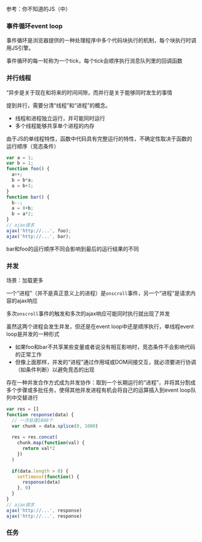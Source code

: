 参考：你不知道的JS（中）

### 事件循环event loop
事件循环是浏览器提供的一种处理程序中多个代码块执行的机制，每个块执行时调用JS引擎。

事件循环的每一轮称为一个tick，每个tick会顺序执行消息队列里的回调函数

### 并行线程
“异步是关于现在和将来的时间间隙，而并行是关于能够同时发生的事情

提到并行，需要分清“线程”和“进程”的概念。
- 线程和进程独立运行，并可能同时运行
- 多个线程能够共享单个进程的内存

由于JS的单线程特性，函数中代码具有完整运行的特性，不确定性取决于函数的运行顺序（竞态条件）
```js
var a = 1;
var b = 1;
function foo() {
  a++;
  b = b*a;
  a = b+3;
}
function bar() {
  b--;
  a = 8+b;
  b = a*2;
}
// ajax请求
ajax('http://...', foo);
ajax('http://...', bar);
```
bar和foo的运行顺序不同会影响到最后的运行结果的不同

### 并发
场景：加载更多

一个“进程”（并不是真正意义上的进程）是`onscroll`事件，另一个“进程”是请求内容的ajax响应

多次`onscroll`事件的触发和多次的ajax响应可能同时执行就出现了并发

虽然这两个进程会发生并发，但还是在event loop中还是顺序执行，单线程event loop是并发的一种形式

- 如果foo和bar不共享某些变量或者说没有相互影响时，竞态条件不会影响代码的正常工作
- 但像上面那样，并发的“进程”通过作用域或DOM间接交互，就必须要进行协调（如条件判断）以避免竞态的出现

存在一种并发合作方式成为并发协作：取到一个长期运行的“进程”，并将其分割成多个步骤或多批任务，使得其他并发进程有机会将自己的运算插入到event loop队列中交替进行

```js
var res = []
function response(data) {
  // 一次处理1000个
  var chunk = data.splice(0, 1000)
  
  res = res.concat(
    chunk.map(function(val) {
      return val*2
    })
  )
  
  if(data.length > 0) {
    setTimeout(function() {
      response(data)
    }, 0)
  }
}
// ajax请求
ajax('http://...', response)
ajax('http://...', response)
```

### 任务

